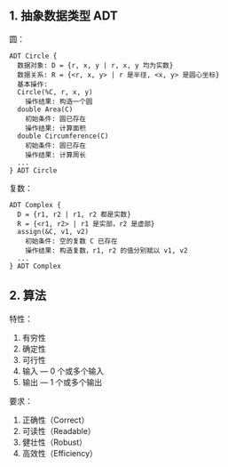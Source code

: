 ## 1. 抽象数据类型 ADT

圆：

```
ADT Circle {
  数据对象: D = {r, x, y | r, x, y 均为实数}
  数据关系: R = {<r, x, y> | r 是半径, <x, y> 是圆心坐标}
  基本操作:
  Circle(%C, r, x, y)
    操作结果: 构造一个圆
  double Area(C)
    初始条件: 圆已存在
    操作结果: 计算面积
  double Circumference(C)
    初始条件: 圆已存在
    操作结果: 计算周长
  ...
} ADT Circle
```

复数：

```
ADT Complex {
  D = {r1, r2 | r1, r2 都是实数}
  R = {<r1, r2> | r1 是实部，r2 是虚部}
  assign(&C, v1, v2)
    初始条件: 空的复数 C 已存在
    操作结果: 构造复数，r1, r2 的值分别赋以 v1, v2
  ...
} ADT Complex
```

## 2. 算法

特性：

1. 有穷性
2. 确定性
3. 可行性
4. 输入 — 0 个或多个输入
5. 输出 — 1 个或多个输出

要求：

1. 正确性（Correct）
2. 可读性（Readable）
3. 健壮性（Robust）
4. 高效性（Efficiency）
